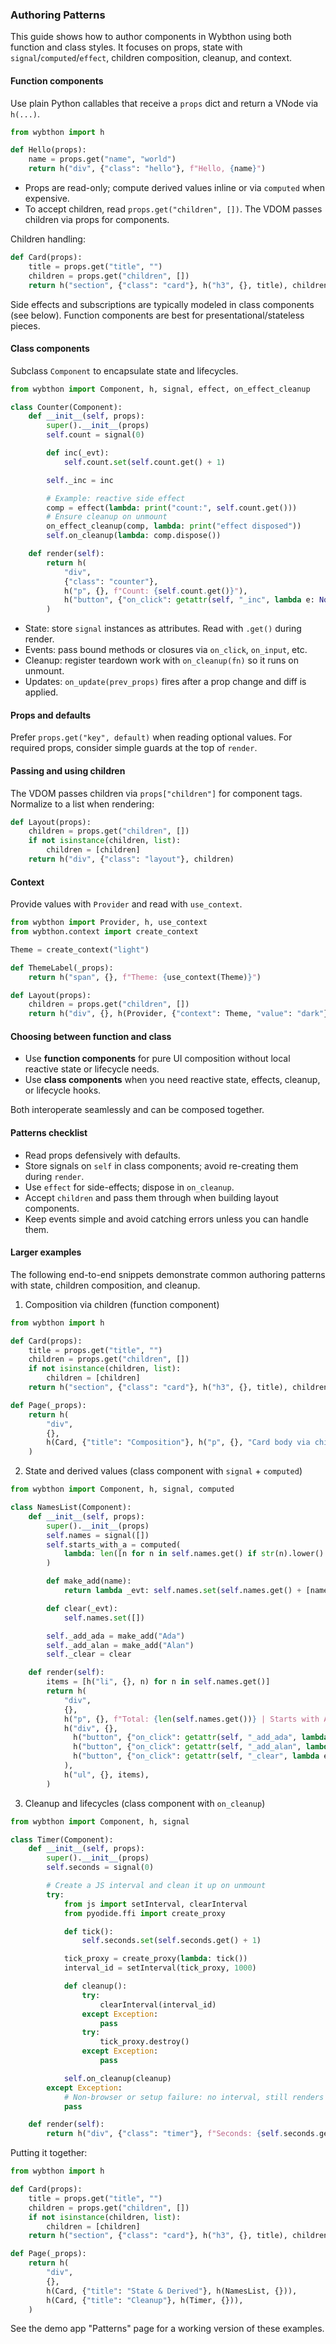 ### Authoring Patterns

This guide shows how to author components in Wybthon using both function and class styles. It focuses on props, state with `signal`/`computed`/`effect`, children composition, cleanup, and context.

#### Function components

Use plain Python callables that receive a `props` dict and return a VNode via `h(...)`.

```python
from wybthon import h

def Hello(props):
    name = props.get("name", "world")
    return h("div", {"class": "hello"}, f"Hello, {name}")
```

- Props are read-only; compute derived values inline or via `computed` when expensive.
- To accept children, read `props.get("children", [])`. The VDOM passes children via props for components.

Children handling:

```python
def Card(props):
    title = props.get("title", "")
    children = props.get("children", [])
    return h("section", {"class": "card"}, h("h3", {}, title), children)
```

Side effects and subscriptions are typically modeled in class components (see below). Function components are best for presentational/stateless pieces.

#### Class components

Subclass `Component` to encapsulate state and lifecycles.

```python
from wybthon import Component, h, signal, effect, on_effect_cleanup

class Counter(Component):
    def __init__(self, props):
        super().__init__(props)
        self.count = signal(0)

        def inc(_evt):
            self.count.set(self.count.get() + 1)

        self._inc = inc

        # Example: reactive side effect
        comp = effect(lambda: print("count:", self.count.get()))
        # Ensure cleanup on unmount
        on_effect_cleanup(comp, lambda: print("effect disposed"))
        self.on_cleanup(lambda: comp.dispose())

    def render(self):
        return h(
            "div",
            {"class": "counter"},
            h("p", {}, f"Count: {self.count.get()}"),
            h("button", {"on_click": getattr(self, "_inc", lambda e: None)}, "Increment"),
        )
```

- State: store `signal` instances as attributes. Read with `.get()` during render.
- Events: pass bound methods or closures via `on_click`, `on_input`, etc.
- Cleanup: register teardown work with `on_cleanup(fn)` so it runs on unmount.
- Updates: `on_update(prev_props)` fires after a prop change and diff is applied.

#### Props and defaults

Prefer `props.get("key", default)` when reading optional values. For required props, consider simple guards at the top of `render`.

#### Passing and using children

The VDOM passes children via `props["children"]` for component tags. Normalize to a list when rendering:

```python
def Layout(props):
    children = props.get("children", [])
    if not isinstance(children, list):
        children = [children]
    return h("div", {"class": "layout"}, children)
```

#### Context

Provide values with `Provider` and read with `use_context`.

```python
from wybthon import Provider, h, use_context
from wybthon.context import create_context

Theme = create_context("light")

def ThemeLabel(_props):
    return h("span", {}, f"Theme: {use_context(Theme)}")

def Layout(props):
    children = props.get("children", [])
    return h("div", {}, h(Provider, {"context": Theme, "value": "dark"}, children))
```

#### Choosing between function and class

- Use **function components** for pure UI composition without local reactive state or lifecycle needs.
- Use **class components** when you need reactive state, effects, cleanup, or lifecycle hooks.

Both interoperate seamlessly and can be composed together.

#### Patterns checklist

- Read props defensively with defaults.
- Store signals on `self` in class components; avoid re-creating them during `render`.
- Use `effect` for side-effects; dispose in `on_cleanup`.
- Accept `children` and pass them through when building layout components.
- Keep events simple and avoid catching errors unless you can handle them.

#### Larger examples

The following end-to-end snippets demonstrate common authoring patterns with state, children composition, and cleanup.

1) Composition via children (function component)

```python
from wybthon import h

def Card(props):
    title = props.get("title", "")
    children = props.get("children", [])
    if not isinstance(children, list):
        children = [children]
    return h("section", {"class": "card"}, h("h3", {}, title), children)

def Page(_props):
    return h(
        "div",
        {},
        h(Card, {"title": "Composition"}, h("p", {}, "Card body via children")),
    )
```

2) State and derived values (class component with `signal` + `computed`)

```python
from wybthon import Component, h, signal, computed

class NamesList(Component):
    def __init__(self, props):
        super().__init__(props)
        self.names = signal([])
        self.starts_with_a = computed(
            lambda: len([n for n in self.names.get() if str(n).lower().startswith("a")])
        )

        def make_add(name):
            return lambda _evt: self.names.set(self.names.get() + [name])

        def clear(_evt):
            self.names.set([])

        self._add_ada = make_add("Ada")
        self._add_alan = make_add("Alan")
        self._clear = clear

    def render(self):
        items = [h("li", {}, n) for n in self.names.get()]
        return h(
            "div",
            {},
            h("p", {}, f"Total: {len(self.names.get())} | Starts with A: {self.starts_with_a.get()}"),
            h("div", {},
              h("button", {"on_click": getattr(self, "_add_ada", lambda e: None)}, "+ Ada"),
              h("button", {"on_click": getattr(self, "_add_alan", lambda e: None)}, "+ Alan"),
              h("button", {"on_click": getattr(self, "_clear", lambda e: None)}, "Clear"),
            ),
            h("ul", {}, items),
        )
```

3) Cleanup and lifecycles (class component with `on_cleanup`)

```python
from wybthon import Component, h, signal

class Timer(Component):
    def __init__(self, props):
        super().__init__(props)
        self.seconds = signal(0)

        # Create a JS interval and clean it up on unmount
        try:
            from js import setInterval, clearInterval
            from pyodide.ffi import create_proxy

            def tick():
                self.seconds.set(self.seconds.get() + 1)

            tick_proxy = create_proxy(lambda: tick())
            interval_id = setInterval(tick_proxy, 1000)

            def cleanup():
                try:
                    clearInterval(interval_id)
                except Exception:
                    pass
                try:
                    tick_proxy.destroy()
                except Exception:
                    pass

            self.on_cleanup(cleanup)
        except Exception:
            # Non-browser or setup failure: no interval, still renders static value
            pass

    def render(self):
        return h("div", {"class": "timer"}, f"Seconds: {self.seconds.get()}")
```

Putting it together:

```python
from wybthon import h

def Card(props):
    title = props.get("title", "")
    children = props.get("children", [])
    if not isinstance(children, list):
        children = [children]
    return h("section", {"class": "card"}, h("h3", {}, title), children)

def Page(_props):
    return h(
        "div",
        {},
        h(Card, {"title": "State & Derived"}, h(NamesList, {})),
        h(Card, {"title": "Cleanup"}, h(Timer, {})),
    )
```

See the demo app "Patterns" page for a working version of these examples.
